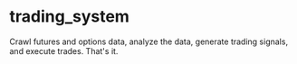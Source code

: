 # trading_system
Crawl futures and options data, analyze the data, generate trading signals, and execute trades. That's it.
